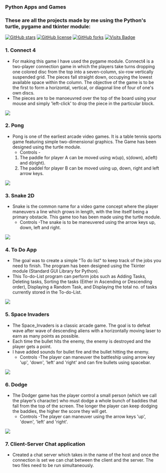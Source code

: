### Python Apps and Games
### These are all the projects made by me using the Python's turtle, pygame and tkinter module:

[![GitHub stars](https://img.shields.io/github/stars/afrozchakure/Python-Games?color=green&style=for-the-badge)](https://github.com/afrozchakure/Python-Games/stargazers)
[![GitHub license](https://img.shields.io/github/license/afrozchakure/Python-Games?color=blue&style=for-the-badge)](https://github.com/afrozchakure/Python-Games/blob/master/LICENSE)
[![GitHub forks](https://img.shields.io/github/forks/afrozchakure/Python-Games?color=orange&style=for-the-badge)](https://github.com/afrozchakure/Python-Games/network)
[![Visits Badge](https://badges.pufler.dev/visits/afrozchakure/Python-Games?color=blueviolet&style=for-the-badge)](https://badges.pufler.dev)


### 1. Connect 4
* For making this game I have used the pygame module. Connect4 is a two-player connection game in which the players take turns dropping one colored disc from the top into a seven-column, six-row vertically suspended grid. The pieces fall straight down, occupying the lowest available space within the column. The objective of the game is to be the first to form a horizontal, vertical, or diagonal line of four of one's own discs. 
* The pieces are to be manoeuvred over the top of the board using your mouse and simply 'left-click' to drop the piece in the particular block.  

![](https://github.com/afrozchakure/Python-Games-Images/blob/master/connect4.png)

### 2. Pong
* Pong is one of the earliest arcade video games. It is a table tennis sports game featuring simple two-dimensional graphics. The Game has been designed using the turtle module.
  * Controls -
  1. The paddle for player A can be moved using w(up), s(down), a(left) and d(right).
  2. The paddel for player B can be moved using up, down, right and left arrow keys.

![](https://github.com/afrozchakure/Python-Games-Images/blob/master/pong.png)

### 3. Snake 2D
* Snake is the common name for a video game concept where the player maneuvers a line which grows in length, with the line itself being a primary obstacle. This game too has been made using the turtle module.
  * Controls -The snake is to be maneuvered using the arrow keys up, down, left and right.

![](https://github.com/afrozchakure/Python-Games-Images/blob/master/Snake.png)

### 4. To Do App
* The goal was to create a simple "To do list" to keep track of the jobs you need to finish. The program has been designed using the Tkinter module (Standard GUI Library for Python).
* This To-do-List program can perform jobs such as Adding Tasks, Deleting tasks, Sorting the tasks (Either in Ascending or Descending order), Displaying a Random Task, and Displaying the total no. of tasks currently stored in the To-do-List.

![](https://github.com/afrozchakure/Python-Games-Images/blob/master/to-do-list.png)

### 5. Space Invaders 
* The Space_Invaders is a classic arcade game. The goal is to defeat wave after wave of descending aliens with a horizontally moving laser to earn as many points as possible.
* Each time the bullet hits the enemy, the enemy is destroyed and the player gets a point.
* I have added sounds for bullet fire and the bullet hitting the enemy.
  * Controls -The player can maneuver the battleship using arrow key 'up', 'down', 'left' and 'right' and can fire bullets using spacebar.
  
![](https://github.com/afrozchakure/Python-Games-Images/blob/master/Space_Invaders.png)

### 6. Dodge
* The Dodger game has the player control a small person (which we call the player’s character) who must dodge a whole bunch of baddies that fall from the top of the screen. The longer the player can keep dodging the baddies, the higher the score they will get.
  * Controls -The player can maneuver using the arrow keys 'up', 'down', 'left' and 'right'.

![](https://github.com/afrozchakure/Python-Games-Images/blob/master/dodge.png)

### 7. Client-Server Chat application
* Created a chat server which takes in the name of the host and once the connection is set we can chat between the client and the server. The two files need to be run simultaneously.
